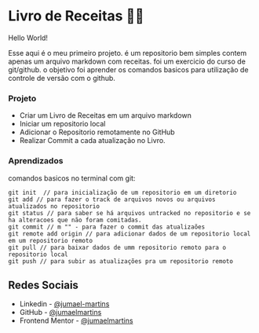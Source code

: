 # Livro de Receitas :man_cook:

Hello World!

Esse aqui é o meu primeiro projeto. é um repositorio bem simples contem apenas um arquivo markdown com receitas.
foi um exercicio do curso de git/github. o objetivo foi aprender os comandos basicos para utilização de controle de versão com o github.

### Projeto

- Criar um Livro de Receitas em um arquivo markdown
- Iniciar um repositorio local
- Adicionar o Repositorio remotamente no GitHub
- Realizar Commit a cada atualização no Livro.

### Aprendizados

comandos basicos no terminal com git:

```
git init  // para inicialização de um repositorio em um diretorio
git add // para fazer o track de arquivos novos ou arquivos atualizados no repositorio
git status // para saber se há arquivos untracked no repositorio e se ha alteracoes que não foram comitadas.
git commit // m "" - para fazer o commit das atualizaões
git remote add origin // para adicionar dados de um repositorio local em um repositorio remoto
git pull // para baixar dados de umm repositorio remoto para o repositorio local
git push // para subir as atualizações pra um repositorio remoto
```

## Redes Sociais

- Linkedin - [@jumael-martins](https://www.linkedin.com/in/jumael-martins/)
- GitHub - [@jumaelmartins](https://github.com/jumaelmartins)
- Frontend Mentor - [@jumaelmartins](https://www.frontendmentor.io/profile/jumaelmartins)


